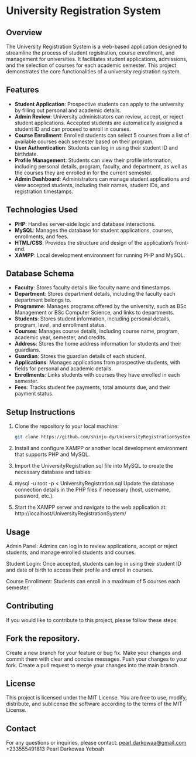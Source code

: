 # University Registration System

## Overview

The University Registration System is a web-based application designed to streamline the process of student registration, course enrollment, and management for universities. It facilitates student applications, admissions, and the selection of courses for each academic semester. This project demonstrates the core functionalities of a university registration system.

## Features

- **Student Application**: Prospective students can apply to the university by filling out personal and academic details.
- **Admin Review**: University administrators can review, accept, or reject student applications. Accepted students are automatically assigned a student ID and can proceed to enroll in courses.
- **Course Enrollment**: Enrolled students can select 5 courses from a list of available courses each semester based on their program.
- **User Authentication**: Students can log in using their student ID and birthdate.
- **Profile Management**: Students can view their profile information, including personal details, program, faculty, and department, as well as the courses they are enrolled in for the current semester.
- **Admin Dashboard**: Administrators can manage student applications and view accepted students, including their names, student IDs, and registration timestamps.

## Technologies Used

- **PHP**: Handles server-side logic and database interactions.
- **MySQL**: Manages the database for student applications, courses, enrollments, and fees.
- **HTML/CSS**: Provides the structure and design of the application’s front-end.
- **XAMPP**: Local development environment for running PHP and MySQL.

## Database Schema

- **Faculty**: Stores faculty details like faculty name and timestamps.
- **Department**: Stores department details, including the faculty each department belongs to.
- **Programme**: Manages programs offered by the university, such as BSc Management or BSc Computer Science, and links to departments.
- **Students**: Stores student information, including personal details, program, level, and enrollment status.
- **Courses**: Manages course details, including course name, program, academic year, semester, and credits.
- **Address**: Stores the home address information for students and their guardians.
- **Guardian**: Stores the guardian details of each student.
- **Applications**: Manages applications from prospective students, with fields for personal and academic details.
- **Enrollments**: Links students with courses they have enrolled in each semester.
- **Fees**: Tracks student fee payments, total amounts due, and their payment status.

## Setup Instructions

1. Clone the repository to your local machine:
   ```bash
   git clone https://github.com/shinju-dy/UniversityRegistrationSystem.git
   
2. Install and configure XAMPP or another local development environment that supports PHP and MySQL.

3. Import the UniversityRegistration.sql file into MySQL to create the necessary database and tables:


4. mysql -u root -p < UniversityRegistration.sql
   Update the database connection details in the PHP files if necessary (host, username, password, etc.).

5. Start the XAMPP server and navigate to the web application at:
http://localhost/UniversityRegistrationSystem/

## Usage

Admin Panel:
Admins can log in to review applications, accept or reject students, and manage enrolled students and courses.

Student Login:
Once accepted, students can log in using their student ID and date of birth to access their profile and enroll in courses.

Course Enrollment:
Students can enroll in a maximum of 5 courses each semester.

## Contributing
If you would like to contribute to this project, please follow these steps:

## Fork the repository.
Create a new branch for your feature or bug fix.
Make your changes and commit them with clear and concise messages.
Push your changes to your fork.
Create a pull request to merge your changes into the main branch.

## License
This project is licensed under the MIT License. You are free to use, modify, distribute, and sublicense the software according to the terms of the MIT License.

## Contact
For any questions or inquiries, please contact:
pearl.darkowaa@gmail.com
+233555491813
Pearl Darkowaa Yeboah
